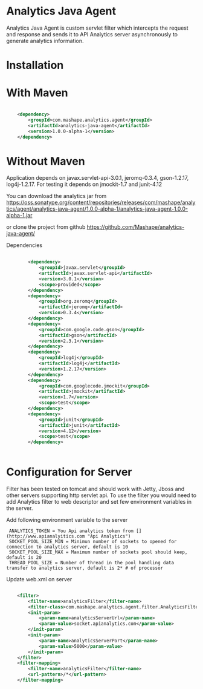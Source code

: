 # Analytics Java Agent


Analytics Java Agent is custom servlet filter which intercepts the request and response and sends it to API Analytics server asynchronously to generate analytics information.


# Installation 

	
# With Maven


```xml

	<dependency>
  		<groupId>com.mashape.analytics.agent</groupId>
  		<artifactId>analytics-java-agent</artifactId>
  		<version>1.0.0-alpha-1</version>
	</dependency>

``` 

# Without Maven



Application depends on javax.servlet-api-3.0.1, jeromq-0.3.4, gson-1.2.17, log4j-1.2.17. For testing it depends on jmockit-1.7 and junit-4.12
	
You can download the analytics jar from 
<https://oss.sonatype.org/content/repositories/releases/com/mashape/analytics/agent/analytics-java-agent/1.0.0-alpha-1/analytics-java-agent-1.0.0-alpha-1.jar>
	
or clone the project from github
<https://github.com/Mashape/analytics-java-agent/>
	
Dependencies

```xml
	
		<dependency>
			<groupId>javax.servlet</groupId>
			<artifactId>javax.servlet-api</artifactId>
			<version>3.0.1</version>
			<scope>provided</scope>
		</dependency>
		<dependency>
			<groupId>org.zeromq</groupId>
			<artifactId>jeromq</artifactId>
			<version>0.3.4</version>
		</dependency>
		<dependency>
			<groupId>com.google.code.gson</groupId>
			<artifactId>gson</artifactId>
			<version>2.3.1</version>
		</dependency>
		<dependency>
			<groupId>log4j</groupId>
			<artifactId>log4j</artifactId>
			<version>1.2.17</version>
		</dependency>
		<dependency>
			<groupId>com.googlecode.jmockit</groupId>
			<artifactId>jmockit</artifactId>
			<version>1.7</version>
			<scope>test</scope>
		</dependency>
		<dependency>
			<groupId>junit</groupId>
			<artifactId>junit</artifactId>
			<version>4.12</version>
			<scope>test</scope>
		</dependency>
		
```


# Configuration for Server

Filter has been tested on tomcat and should work with Jetty, Jboss and other servers supporting http servlet api. 
To use the filter you would need to add Analytics filter to web descriptor and set few environment variables in the server.

Add following environment variable to the server
     
     ANALYTICS_TOKEN = You Api analytics token from [](http://www.apianalyitics.com "Api Analytics") 
     SOCKET_POOL_SIZE_MIN = Minimun number of sockets to opened for connection to analytics server, default is 10
     SOCKET_POOL_SIZE_MAX = Maximum number of sockets pool should keep, default is 20
     THREAD_POOL_SIZE = Number of thread in the pool handling data transfer to analytics server, default is 2* # of processor 
	
Update web.xml on server

```xml

	<filter>
		<filter-name>analyticsFilter</filter-name>
		<filter-class>com.mashape.analytics.agent.filter.AnalyticsFilter</filter-class>
		<init-param>
			<param-name>analyticsServerUrl</param-name>
			<param-value>socket.apianalytics.com</param-value>
		</init-param>
		<init-param>
			<param-name>analyticsServerPort</param-name>
			<param-value>5000</param-value>
		</init-param>
	</filter>
	<filter-mapping>
		<filter-name>analyticsFilter</filter-name>
		<url-pattern>/*</url-pattern>
	</filter-mapping>
```
	
     



	


 
 

